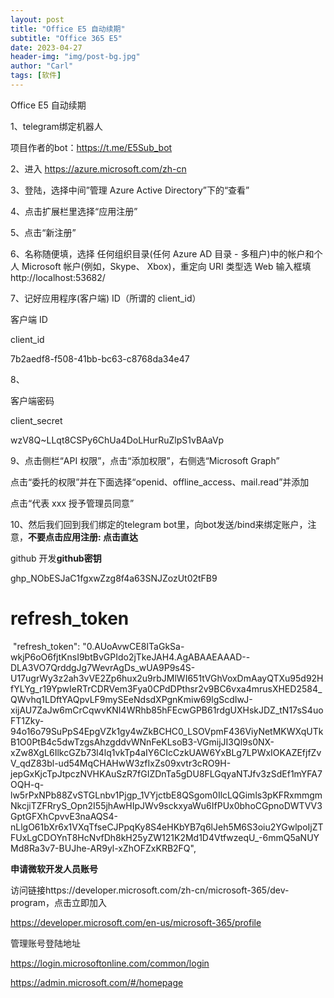 ```yaml
---
layout: post
title: "Office E5 自动续期"
subtitle: "Office 365 E5"
date: 2023-04-27
header-img: "img/post-bg.jpg"
author: "Carl"
tags: [软件]
---
```



Office E5 自动续期





1、telegram绑定机器人

项目作者的bot：https://t.me/E5Sub_bot



2、进入 https://azure.microsoft.com/zh-cn



3、登陆，选择中间”管理 Azure Active Directory”下的“查看”



4、点击扩展栏里选择“应用注册”



5、点击“新注册”



6、名称随便填，选择 任何组织目录(任何 Azure AD 目录 - 多租户)中的帐户和个人 Microsoft 帐户(例如，Skype、
Xbox)，重定向 URI 类型选 Web 输入框填  http://localhost:53682/



7、记好应用程序(客户端) ID（所谓的 client_id）

客户端 ID

client_id

7b2aedf8-f508-41bb-bc63-c8768da34e47





8、

客户端密码

client_secret

wzV8Q~LLqt8CSPy6ChUa4DoLHurRuZlpS1vBAaVp



9、点击侧栏“API 权限”，点击“添加权限”，右侧选“Microsoft Graph”



点击“委托的权限”并在下面选择“openid、offline_access、mail.read”并添加



点击“代表 xxx 授予管理员同意”



10、然后我们回到我们绑定的telegram bot里，向bot发送/bind来绑定账户，注意，**不要点击应用注册: 点击直达**





github 开发**github密钥**

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





# refresh_token



​	"refresh_token": "0.AUoAvwCE8ITaGkSa-wkjP6oO6fjtKnsI9btBvGPIdo2jTkeJAH4.AgABAAEAAAD--DLA3VO7QrddgJg7WevrAgDs_wUA9P9s4S-U17ugrWy3z2ah3vVE2Zp6hux2u9rbJMlWI651tVGhVoxDmAayQTXu95d92HfYLYg_r19YpwIeRTrCDRVem3Fya0CPdDPthsr2v9BC6vxa4mrusXHED2584_QWvhq1LDftYAQpvLF9mySEeNdsdXPgnKmiw69lgScdIwJ-xijAU7ZaJw6mCrCqwvKNI4WRhb85hFEcwGPB61rdgUXHskJDZ_tN17sS4uoFT1Zky-94o16o79SuPpS4EpgVZk1gy4wZkBCHC0_LSOVpmF436ViyNetMKWXqUTkB1O0PtB4c5dwTzgsAhzgddvWNnFeKLsoB3-VGmijJI3Ql9s0NX-xZw8XgL6IlkcGZb73l4lq1vkTp4aIY6CIcCzkUAW6YxBLg7LPWxIOKAZEfjfZvV_qdZ83bl-ud54MqCHAHwW3zfIxZs09xvtr3cRO9H-jepGxKjcTpJtpczNVHKAuSzR7fGIZDnTa5gDU8FLGqyaNTJfv3zSdEf1mYFA7OQH-q-lw5rPxNPb88ZvSTGLnbv1Pjgp_1VYjctbE8QSgom0IlcLQGimls3pKFRxmmgmNkcjiTZFRryS_Opn2I55jhAwHIpJWv9sckxyaWu6IfPUx0bhoCGpnoDWTVV3GptGFXhCpvvE3naAQS4-nLlgO61bXr6x1VXqTfseCJPpqKy8S4eHKbYB7q6lJeh5M6S3oiu2YGwlpoIjZTFUxLgCDOYnT8HcNvfDh8kH25yZW121K2Md1D4VtfwzeqU_-6mmQ5aNUYMd8Ra3v7-BUJhe-AR9yl-xZhOFZxKRB2FQ",  









 **申请微软开发人员账号**

 访问链接https://developer.microsoft.com/zh-cn/microsoft-365/dev-program，点击立即加入



https://developer.microsoft.com/en-us/microsoft-365/profile





管理账号登陆地址

https://login.microsoftonline.com/common/login

https://admin.microsoft.com/#/homepage

